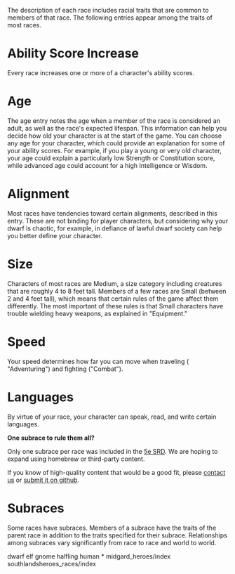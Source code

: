 The description of each race includes racial traits that are common to
members of that race. The following entries appear among the traits of
most races.

Ability Score Increase
======================

Every race increases one or more of a character's ability scores.

Age
===

The age entry notes the age when a member of the race is considered an
adult, as well as the race's expected lifespan. This information can
help you decide how old your character is at the start of the game. You
can choose any age for your character, which could provide an
explanation for some of your ability scores. For example, if you play a
young or very old character, your age could explain a particularly low
Strength or Constitution score, while advanced age could account for a
high Intelligence or Wisdom.

Alignment
=========

Most races have tendencies toward certain alignments, described in this
entry. These are not binding for player characters, but considering why
your dwarf is chaotic, for example, in defiance of lawful dwarf society
can help you better define your character.

Size
====

Characters of most races are Medium, a size category including creatures
that are roughly 4 to 8 feet tall. Members of a few races are Small
(between 2 and 4 feet tall), which means that certain rules of the game
affect them differently. The most important of these rules is that Small
characters have trouble wielding heavy weapons, as explained in
"Equipment."

Speed
=====

Your speed determines how far you can move when traveling (
"Adventuring") and fighting ("Combat").

Languages
=========

By virtue of your race, your character can speak, read, and write
certain languages.

**One subrace to rule them all?**

Only one subrace per race was included in the [5e
SRD](http://media.wizards.com/2016/downloads/DND/SRD-OGL_V5.1.pdf). We
are hoping to expand using homebrew or third-party content.

If you know of high-quality content that would be a good fit, please
[contact us](mailto:gm@5esrd.com) or [submit it on
github](https://github.com/eepMoody/open5e).

Subraces
========

Some races have subraces. Members of a subrace have the traits of the
parent race in addition to the traits specified for their subrace.
Relationships among subraces vary significantly from race to race and
world to world.

dwarf elf gnome halfling human \* midgard\_heroes/index
southlandsheroes\_races/index
